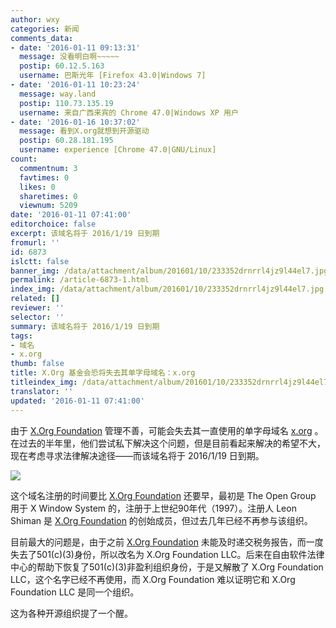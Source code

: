 ```yaml
---
author: wxy
categories: 新闻
comments_data:
- date: '2016-01-11 09:13:31'
  message: 没看明白啊~~~~~
  postip: 60.12.5.163
  username: 巴斯光年 [Firefox 43.0|Windows 7]
- date: '2016-01-11 10:23:24'
  message: way.land
  postip: 110.73.135.19
  username: 来自广西来宾的 Chrome 47.0|Windows XP 用户
- date: '2016-01-16 10:37:02'
  message: 看到X.org就想到开源驱动
  postip: 60.28.181.195
  username: experience [Chrome 47.0|GNU/Linux]
count:
  commentnum: 3
  favtimes: 0
  likes: 0
  sharetimes: 0
  viewnum: 5209
date: '2016-01-11 07:41:00'
editorchoice: false
excerpt: 该域名将于 2016/1/19 日到期
fromurl: ''
id: 6873
islctt: false
banner_img: /data/attachment/album/201601/10/233352drnrrl4jz9l44el7.jpg
permalink: /article-6873-1.html
index_img: /data/attachment/album/201601/10/233352drnrrl4jz9l44el7.jpg
related: []
reviewer: ''
selector: ''
summary: 该域名将于 2016/1/19 日到期
tags:
- 域名
- x.org
thumb: false
title: X.Org 基金会恐将失去其单字母域名：x.org
titleindex_img: /data/attachment/album/201601/10/233352drnrrl4jz9l44el7.jpg
translator: ''
updated: '2016-01-11 07:41:00'
---
```


由于 [X.Org Foundation](http://www.x.org/wiki/XorgFoundation/) 管理不善，可能会失去其一直使用的单字母域名 [x.org](http://www.x.org/) 。在过去的半年里，他们尝试私下解决这个问题，但是目前看起来解决的希望不大，现在考虑寻求法律解决途径——而该域名将于 2016/1/19 日到期。


![](/data/attachment/album/201601/10/233352drnrrl4jz9l44el7.jpg)


这个域名注册的时间要比 [X.Org Foundation](http://www.x.org/wiki/XorgFoundation/) 还要早，最初是 The Open Group 用于 X Window System 的，注册于上世纪90年代（1997）。注册人 Leon Shiman 是 [X.Org Foundation](http://www.x.org/wiki/XorgFoundation/) 的创始成员，但过去几年已经不再参与该组织。


目前最大的问题是，由于之前 [X.Org Foundation](http://www.x.org/wiki/XorgFoundation/) 未能及时递交税务报告，而一度失去了501(c)(3)身份，所以改名为 X.Org Foundation LLC。后来在自由软件法律中心的帮助下恢复了501(c)(3)非盈利组织身份，于是又解散了 X.Org Foundation LLC，这个名字已经不再使用，而 X.Org Foundation 难以证明它和 X.Org Foundation LLC 是同一个组织。


这为各种开源组织提了一个醒。